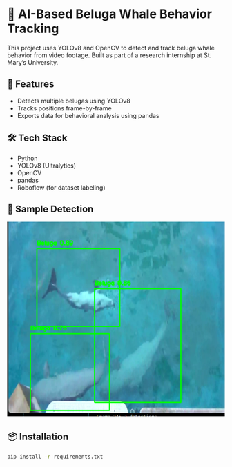 # 🐋 AI-Based Beluga Whale Behavior Tracking

This project uses YOLOv8 and OpenCV to detect and track beluga whale behavior from video footage. Built as part of a research internship at St. Mary’s University.

## 🚀 Features
- Detects multiple belugas using YOLOv8
- Tracks positions frame-by-frame
- Exports data for behavioral analysis using pandas

## 🛠 Tech Stack
- Python
- YOLOv8 (Ultralytics)
- OpenCV
- pandas
- Roboflow (for dataset labeling)

## 📸 Sample Detection

![Sample Detection](sample_detection.png)


## 📦 Installation

```bash
pip install -r requirements.txt
